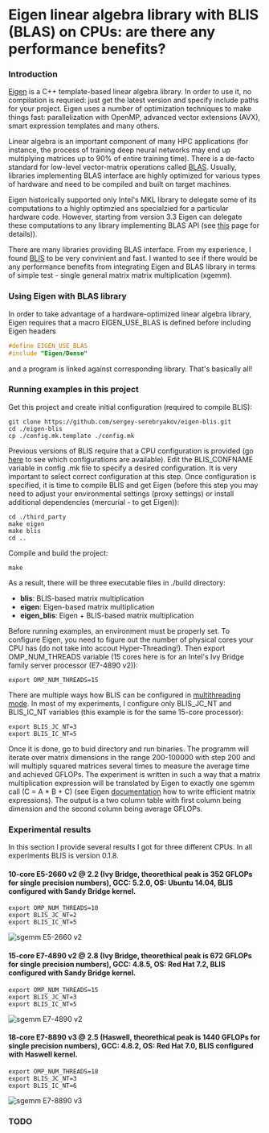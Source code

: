 # Eigen linear algebra library with BLIS (BLAS) on CPUs: are there any performance benefits?

### Introduction
[Eigen](http://eigen.tuxfamily.org/) is a C++ template-based linear algebra library. In order to use it, no compilation is requried: just get the latest version and specify include paths for your project. Eigen uses a number of optimization techniques to make things fast: parallelization with OpenMP, advanced vector extensions (AVX), smart expression templates and many others.

Linear algebra is an important component of many HPC applications (for instance, the process of training deep neural networks may end up multiplying matrices up to 90% of entire training time). There is a de-facto standard for low-level vector-matrix operations called [BLAS](https://en.wikipedia.org/wiki/Basic_Linear_Algebra_Subprograms). Usually, libraries implementing BLAS interface are highly optimized for various types of hardware and need to be compiled and built on target machines.

Eigen historically supported only Intel's MKL library to delegate some of its computations to a highly optimzied ans specialzied for a particular hardware code. However, starting from version 3.3 Eigen can delegate these computations to any library implementing BLAS API (see [this](http://eigen.tuxfamily.org/dox-devel/TopicUsingBlasLapack.html) page for details)).

There are many libraries providing BLAS interface. From my experience, I found [BLIS](https://github.com/flame/blis) to be very convinient and fast. I wanted to see if there would be any performance benefits from integrating Eigen and BLAS library in terms of simple test - single general matrix matrix multiplication (xgemm). 

### Using Eigen with BLAS library
In order to take advantage of a hardware-optimized linear algebra library, Eigen requires that a macro EIGEN_USE_BLAS is defined before including Eigen headers
```c
#define EIGEN_USE_BLAS
#include "Eigen/Dense"
```
and a program is linked against corresponding library. That's basically all!
### Running examples in this project
Get this project and create initial configuration (required to compile BLIS):
```shell
git clone https://github.com/sergey-serebryakov/eigen-blis.git
cd ./eigen-blis
cp ./config.mk.template ./config.mk
```
Previous versions of BLIS require that a CPU configuration is provided (go [here](https://github.com/flame/blis/tree/0.1.8/config) to see which configurations are available). Edit the BLIS_CONFNAME variable in config .mk file to specify a desired configuration. It is very important to select correct configuration at this step. Once configuration is specified, it is time to compile BLIS and get Eigen (before this step you may need to adjust your environmental settings (proxy settings) or install additional dependencies (mercurial - to get Eigen)):
```shell
cd ./third_party
make eigen
make blis
cd ..
```

Compile and build the project:
```shell
make
```
As a result, there will be three executable files in ./build directory:
  * **blis**: BLIS-based matrix multiplication
  * **eigen**: Eigen-based matrix multiplication
  * **eigen_blis**: Eigen + BLIS-based matrix multiplication

Before running examples, an environment must be properly set. To configure Eigen, you need to figure out the number of physical cores your CPU has (do not take into accout Hyper-Threading!). Then export OMP_NUM_THREADS variable (15 cores here is for an Intel's Ivy Bridge family server processor (E7-4890 v2)):
 ```shell
 export OMP_NUM_THREADS=15
 ```
There are multiple ways how BLIS can be configured in [multithreading mode](https://github.com/flame/blis/wiki/Multithreading). In most of my experiments, I configure only BLIS_JC_NT and BLIS_IC_NT variables (this example is for the same 15-core processor):
 ```shell
 export BLIS_JC_NT=3
 export BLIS_IC_NT=5
 ```
 
Once it is done, go to buid directory and run binaries. The programm will iterate over matrix dimensions in the range 200-100000 with step 200 and will multiply squared matrices several times to measure the average time and achieved GFLOPs. The experiment is written in such a way that a matrix multiplication expression will be translated by Eigen to exactly one sgemm call (C = A * B + C) (see Eigen [documentation](http://eigen.tuxfamily.org/dox/TopicWritingEfficientProductExpression.html) how to write efficient matrix expressions). The output is a two column table with first column being dimension and the second column being average GFLOPs.
 
### Experimental results

In this section I provide several results I got for three different CPUs. In all experiments BLIS is version 0.1.8.

#### 10-core E5-2660 v2 @ 2.2 (Ivy Bridge, theorethical peak is 352 GFLOPs for single precision numbers), GCC: 5.2.0, OS: Ubuntu 14.04, BLIS configured with Sandy Bridge kernel.
 
   ```shell
 export OMP_NUM_THREADS=10
 export BLIS_JC_NT=2
 export BLIS_IC_NT=5
 ```
 
![sgemm E5-2660 v2](https://docs.google.com/uc?id=0B9MJrpMhxr32eDZXZW9PeHZucVU)

#### 15-core E7-4890 v2 @ 2.8 (Ivy Bridge, theorethical peak is 672 GFLOPs for single precision numbers), GCC: 4.8.5, OS: Red Hat 7.2, BLIS configured with Sandy Bridge kernel.
 
 ```shell
 export OMP_NUM_THREADS=15
 export BLIS_JC_NT=3
 export BLIS_IC_NT=5
 ```
 
![sgemm E7-4890 v2](https://docs.google.com/uc?id=0B9MJrpMhxr32RTdMV1QyU3VIcU0)

#### 18-core E7-8890 v3 @ 2.5 (Haswell, theorethical peak is 1440 GFLOPs for single precision numbers), GCC: 4.8.2, OS: Red Hat 7.0, BLIS configured with Haswell kernel.

  ```shell
 export OMP_NUM_THREADS=18
 export BLIS_JC_NT=3
 export BLIS_IC_NT=6
 ```
 
![sgemm E7-8890 v3](https://docs.google.com/uc?id=0B9MJrpMhxr32S1RqaWhwYUgtczA)

### TODO

